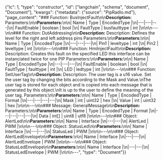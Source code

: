 {"lc": 1, "type": "constructor", "id": ["langchain", "schema", "document", "Document"], "kwargs": {"metadata": {"source": "PipRadIo.md"}, "page_content": "### Function: BusInjectFault\n\n**Description:** Parameters:\n\n**Parameters:**\n\n| Name | Type | EncodedType |\n|---|---|---|\n| FaultEnable | boolean | bool |\n| FaultType | busfaulttype | int |\n\n\n---\n\n### Function: DutAddressing\n\n**Description:** Description: Defines the level for the right and left address pins Parameters:\n\n**Parameters:**\n\n| Name | Type | EncodedType |\n|---|---|---|\n| Pin1 | leveltype | int |\n| Pin2 | leveltype | int |\n\n\n---\n\n### Function: HmiInjectFault\n\n**Description:** Description: Creates this fault on the specified LED this interface can be instanciated twice for one PIP Parameters:\n\n**Parameters:**\n\n| Name | Type | EncodedType |\n|---|---|---|\n| FaultEnable | boolean | bool |\n| FaultType | faulttype | int |\n| LED | ledtype | int |\n\n\n---\n\n### Function: SetUserTag\n\n**Description:** Description: The user tag is a u16 value. Set the user tag by changing the bits according to the Mask and Value.\nThe user tag is stored for each object and is copied into each message that is generated by this object.\nIt is up to the user to define the meaning of the user tag. Parameters:\n\n**Parameters:**\n\n| Name | Type | EncodedType | Format |\n|---|---|---|---|\n| Mask | int | uint32 | hex |\n| Value | int | uint32 | hex |\n\n\n---\n\n### Message: GeneralMessage\n\n**Description:** Parameters:\n\n**Parameters:**\n\n| Name | Type | EncodedType | Format |\n|---|---|---|---|\n| Data | int[] | uint8 | utf8 |\n\n\n---\n\n### Object: AlertLed\n\n**Parameters:**\n\n| Name | Interface |\n|---|---|\n| AlertLed | PWM |\n\n\n---\n\n### Object: StatusLed\n\n**Parameters:**\n\n| Name | Interface |\n|---|---|\n| StatusLed | PWM |\n\n\n---\n\n### Object: AlertLedEnvelope\n\n**Parameters:**\n\n| Name | Interface |\n|---|---|\n| AlertLedEnvelope | PWM |\n\n\n---\n\n### Object: StatusLedEnvelope\n\n**Parameters:**\n\n| Name | Interface |\n|---|---|\n| StatusLedEnvelope | PWM |\n\n\n---", "type": "Document"}}